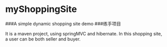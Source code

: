 # myShoppingSite

###A simple dynamic shopping site demo
###练手项目

It is a maven project, using springMVC and hibernate. In this shopping site, a user can be both seller and buyer. 
